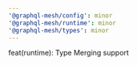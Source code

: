 ```yaml
---
'@graphql-mesh/config': minor
'@graphql-mesh/runtime': minor
'@graphql-mesh/types': minor
---
```


feat(runtime): Type Merging support
